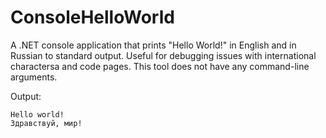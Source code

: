 # ConsoleHelloWorld
A .NET console application that prints "Hello World!" in English and in Russian to standard output. Useful for debugging issues with international charactersa and code pages. This tool does not have any command-line arguments.

Output:

```
Hello world!
Здравствуй, мир!
```